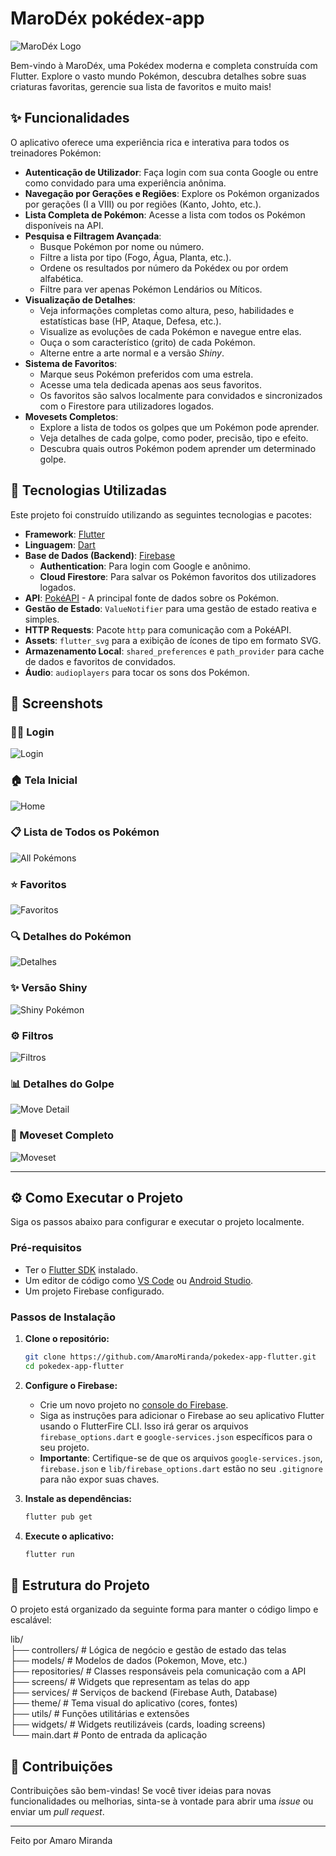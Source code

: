
# MaroDéx  pokédex-app

![MaroDéx Logo](screenshots/logo.jpg)

Bem-vindo à MaroDéx, uma Pokédex moderna e completa construída com Flutter. Explore o vasto mundo Pokémon, descubra detalhes sobre suas criaturas favoritas, gerencie sua lista de favoritos e muito mais!

## ✨ Funcionalidades

O aplicativo oferece uma experiência rica e interativa para todos os treinadores Pokémon:

- **Autenticação de Utilizador**: Faça login com sua conta Google ou entre como convidado para uma experiência anônima.
- **Navegação por Gerações e Regiões**: Explore os Pokémon organizados por gerações (I a VIII) ou por regiões (Kanto, Johto, etc.).
- **Lista Completa de Pokémon**: Acesse a lista com todos os Pokémon disponíveis na API.
- **Pesquisa e Filtragem Avançada**:
  - Busque Pokémon por nome ou número.
  - Filtre a lista por tipo (Fogo, Água, Planta, etc.).
  - Ordene os resultados por número da Pokédex ou por ordem alfabética.
  - Filtre para ver apenas Pokémon Lendários ou Míticos.
- **Visualização de Detalhes**:
  - Veja informações completas como altura, peso, habilidades e estatísticas base (HP, Ataque, Defesa, etc.).
  - Visualize as evoluções de cada Pokémon e navegue entre elas.
  - Ouça o som característico (grito) de cada Pokémon.
  - Alterne entre a arte normal e a versão *Shiny*.
- **Sistema de Favoritos**:
  - Marque seus Pokémon preferidos com uma estrela.
  - Acesse uma tela dedicada apenas aos seus favoritos.
  - Os favoritos são salvos localmente para convidados e sincronizados com o Firestore para utilizadores logados.
- **Movesets Completos**:
  - Explore a lista de todos os golpes que um Pokémon pode aprender.
  - Veja detalhes de cada golpe, como poder, precisão, tipo e efeito.
  - Descubra quais outros Pokémon podem aprender um determinado golpe.

## 🚀 Tecnologias Utilizadas

Este projeto foi construído utilizando as seguintes tecnologias e pacotes:

- **Framework**: [Flutter](https://flutter.dev/)
- **Linguagem**: [Dart](https://dart.dev/)
- **Base de Dados (Backend)**: [Firebase](https://firebase.google.com/)
  - **Authentication**: Para login com Google e anônimo.
  - **Cloud Firestore**: Para salvar os Pokémon favoritos dos utilizadores logados.
- **API**: [PokéAPI](https://pokeapi.co/) - A principal fonte de dados sobre os Pokémon.
- **Gestão de Estado**: `ValueNotifier` para uma gestão de estado reativa e simples.
- **HTTP Requests**: Pacote `http` para comunicação com a PokéAPI.
- **Assets**: `flutter_svg` para a exibição de ícones de tipo em formato SVG.
- **Armazenamento Local**: `shared_preferences` e `path_provider` para cache de dados e favoritos de convidados.
- **Áudio**: `audioplayers` para tocar os sons dos Pokémon.

## 📸 Screenshots

### 🧑‍💼 Login
![Login](screenshots/login-screen.jpg)

### 🏠 Tela Inicial
![Home](screenshots/home-screen.jpg)

### 📋 Lista de Todos os Pokémon
![All Pokémons](screenshots/all-pokemons-screen.jpg)

### ⭐ Favoritos
![Favoritos](screenshots/favorites-screen.jpg)

### 🔍 Detalhes do Pokémon
![Detalhes](screenshots/pokemon-detail-screen.jpg)

### ✨ Versão Shiny
![Shiny Pokémon](screenshots/shiny-pokemons-screen.jpg)

### ⚙️ Filtros
![Filtros](screenshots/filters-screen.jpg)

### 📊 Detalhes do Golpe
![Move Detail](screenshots/move-detail-screen.jpg)

### 📘 Moveset Completo
![Moveset](screenshots/mosevet-screen.jpg)

---

## ⚙️ Como Executar o Projeto

Siga os passos abaixo para configurar e executar o projeto localmente.

### **Pré-requisitos**

- Ter o [Flutter SDK](https://flutter.dev/docs/get-started/install) instalado.
- Um editor de código como [VS Code](https://code.visualstudio.com/) ou [Android Studio](https://developer.android.com/studio).
- Um projeto Firebase configurado.

### **Passos de Instalação**

1. **Clone o repositório:**
    ```sh
    git clone https://github.com/AmaroMiranda/pokedex-app-flutter.git
    cd pokedex-app-flutter
    ```

2. **Configure o Firebase:**
    - Crie um novo projeto no [console do Firebase](https://console.firebase.google.com/).
    - Siga as instruções para adicionar o Firebase ao seu aplicativo Flutter usando o FlutterFire CLI. Isso irá gerar os arquivos `firebase_options.dart` e `google-services.json` específicos para o seu projeto.
    - **Importante**: Certifique-se de que os arquivos `google-services.json`, `firebase.json` e `lib/firebase_options.dart` estão no seu `.gitignore` para não expor suas chaves.

3. **Instale as dependências:**
    ```sh
    flutter pub get
    ```

4. **Execute o aplicativo:**
    ```sh
    flutter run
    ```

## 📂 Estrutura do Projeto

O projeto está organizado da seguinte forma para manter o código limpo e escalável:

lib/  
├── controllers/ # Lógica de negócio e gestão de estado das telas  
├── models/ # Modelos de dados (Pokemon, Move, etc.)  
├── repositories/ # Classes responsáveis pela comunicação com a API  
├── screens/ # Widgets que representam as telas do app  
├── services/ # Serviços de backend (Firebase Auth, Database)  
├── theme/ # Tema visual do aplicativo (cores, fontes)  
├── utils/ # Funções utilitárias e extensões  
├── widgets/ # Widgets reutilizáveis (cards, loading screens)  
└── main.dart # Ponto de entrada da aplicação


## 🤝 Contribuições

Contribuições são bem-vindas! Se você tiver ideias para novas funcionalidades ou melhorias, sinta-se à vontade para abrir uma *issue* ou enviar um *pull request*.

---

Feito por Amaro Miranda
